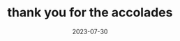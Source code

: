 ---
title: "thank you for the accolades"
date: 2023-07-30
next:
  - I have decided to become a world famous artist
tags:
  - fragment
---